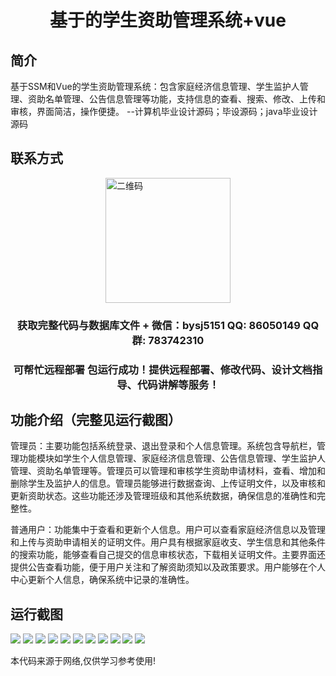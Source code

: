 <p><h1 align="center">基于的学生资助管理系统+vue</h1></p>

## 简介
基于SSM和Vue的学生资助管理系统：包含家庭经济信息管理、学生监护人管理、资助名单管理、公告信息管理等功能，支持信息的查看、搜索、修改、上传和审核，界面简洁，操作便捷。    --计算机毕业设计源码；毕设源码；java毕业设计源码


## 联系方式
<img src="https://bs-1329754181.cos.ap-shanghai.myqcloud.com/wx.jpg" alt="二维码" style="display: block; margin: 0 auto;" width="200px">
<p><h3 align="center">获取完整代码与数据库文件 + 微信：bysj5151 QQ: 86050149 QQ群: 783742310</h3></p>
<p><h3 align="center">可帮忙远程部署 包运行成功！提供远程部署、修改代码、设计文档指导、代码讲解等服务！</h3></p>

## 功能介绍（完整见运行截图）
管理员：主要功能包括系统登录、退出登录和个人信息管理。系统包含导航栏，管理功能模块如学生个人信息管理、家庭经济信息管理、公告信息管理、学生监护人管理、资助名单管理等。管理员可以管理和审核学生资助申请材料，查看、增加和删除学生及监护人的信息。管理员能够进行数据查询、上传证明文件，以及审核和更新资助状态。这些功能还涉及管理班级和其他系统数据，确保信息的准确性和完整性。

普通用户：功能集中于查看和更新个人信息。用户可以查看家庭经济信息以及管理和上传与资助申请相关的证明文件。用户具有根据家庭收支、学生信息和其他条件的搜索功能，能够查看自己提交的信息审核状态，下载相关证明文件。主要界面还提供公告查看功能，便于用户关注和了解资助须知以及政策要求。用户能够在个人中心更新个人信息，确保系统中记录的准确性。


## 运行截图
![](https://bs-1329754181.cos.ap-shanghai.myqcloud.com/ssm/StudentFundingManagementSystem/img/001.jpg)
![](https://bs-1329754181.cos.ap-shanghai.myqcloud.com/ssm/StudentFundingManagementSystem/img/002.jpg)
![](https://bs-1329754181.cos.ap-shanghai.myqcloud.com/ssm/StudentFundingManagementSystem/img/003.jpg)
![](https://bs-1329754181.cos.ap-shanghai.myqcloud.com/ssm/StudentFundingManagementSystem/img/004.jpg)
![](https://bs-1329754181.cos.ap-shanghai.myqcloud.com/ssm/StudentFundingManagementSystem/img/005.jpg)
![](https://bs-1329754181.cos.ap-shanghai.myqcloud.com/ssm/StudentFundingManagementSystem/img/006.jpg)
![](https://bs-1329754181.cos.ap-shanghai.myqcloud.com/ssm/StudentFundingManagementSystem/img/007.jpg)
![](https://bs-1329754181.cos.ap-shanghai.myqcloud.com/ssm/StudentFundingManagementSystem/img/008.jpg)
![](https://bs-1329754181.cos.ap-shanghai.myqcloud.com/ssm/StudentFundingManagementSystem/img/009.jpg)
![](https://bs-1329754181.cos.ap-shanghai.myqcloud.com/ssm/StudentFundingManagementSystem/img/010.jpg)
![](https://bs-1329754181.cos.ap-shanghai.myqcloud.com/ssm/StudentFundingManagementSystem/img/011.jpg)

<p>本代码来源于网络,仅供学习参考使用!</p>
